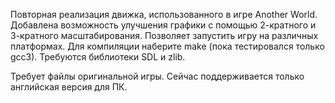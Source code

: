 Повторная реализация движка, использованного в игре Another World. Добавлена возможность улучшения графики с помощью 2-кратного и 3-кратного масштабирования. Позволяет запустить игру на различных платформах. Для компиляции наберите make (пока тестировался только gcc3). Требуются библиотеки SDL и zlib.

Требует файлы оригинальной игры. Сейчас поддерживается только английская версия для ПК.